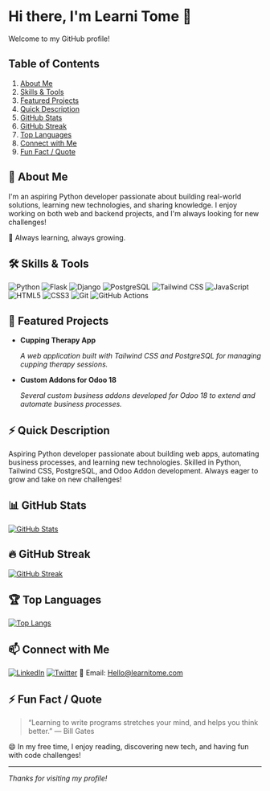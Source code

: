 # Hi there, I'm Learni Tome 👋

Welcome to my GitHub profile!

## Table of Contents

1.  [About Me](#about-me)
2.  [Skills & Tools](#skills--tools)
3.  [Featured Projects](#featured-projects)
4.  [Quick Description](#quick-description)
5.  [GitHub Stats](#github-stats)
6.  [GitHub Streak](#github-streak)
7.  [Top Languages](#top-languages)
8.  [Connect with Me](#connect-with-me)
9. [Fun Fact / Quote](#fun-fact--quote)

## 🚀 About Me <a name="about-me"></a>

I'm an aspiring Python developer passionate about building real-world solutions, learning new technologies, and sharing knowledge. I enjoy working on both web and backend projects, and I'm always looking for new challenges!  

🌱 Always learning, always growing.

## 🛠️ Skills & Tools <a name="skills--tools"></a>

![Python](https://img.shields.io/badge/Python-3776AB?style=flat-square&logo=python&logoColor=white)
![Flask](https://img.shields.io/badge/Flask-000000?style=flat-square&logo=flask&logoColor=white)
![Django](https://img.shields.io/badge/Django-092E20?style=flat-square&logo=django&logoColor=white)
![PostgreSQL](https://img.shields.io/badge/PostgreSQL-316192?style=flat-square&logo=postgresql&logoColor=white)
![Tailwind CSS](https://img.shields.io/badge/Tailwind_CSS-38B2AC?style=flat-square&logo=tailwind-css&logoColor=white)
![JavaScript](https://img.shields.io/badge/JavaScript-F7DF1E?style=flat-square&logo=javascript&logoColor=black)
![HTML5](https://img.shields.io/badge/HTML5-E34F26?style=flat-square&logo=html5&logoColor=white)
![CSS3](https://img.shields.io/badge/CSS3-1572B6?style=flat-square&logo=css3&logoColor=white)
![Git](https://img.shields.io/badge/Git-F05032?style=flat-square&logo=git&logoColor=white)
![GitHub Actions](https://img.shields.io/badge/github%20actions-%232671E5.svg?style=flat-square&logo=githubactions&logoColor=white)

## 🌟 Featured Projects <a name="featured-projects"></a>

- **Cupping Therapy App**
  
  _A web application built with Tailwind CSS and PostgreSQL for managing cupping therapy sessions._
  
- **Custom Addons for Odoo 18**
  
  _Several custom business addons developed for Odoo 18 to extend and automate business processes._

## ⚡ Quick Description <a name="quick-description"></a>

Aspiring Python developer passionate about building web apps, automating business processes, and learning new technologies. Skilled in Python, Tailwind CSS, PostgreSQL, and Odoo Addon development. Always eager to grow and take on new challenges!

## 📊 GitHub Stats <a name="github-stats"></a>

[![GitHub Stats](https://github-readme-stats.vercel.app/api?username=LearniTome&show_icons=true&theme=radical)](https://github.com/anuraghazra/github-readme-stats)

## 🔥 GitHub Streak <a name="github-streak"></a>

[![GitHub Streak](https://streak-stats.demolab.com?user=LearniTome&theme=dark&hide_border=true&short_numbers=true&date_format=j%20M%5B%20Y%5D)](https://git.io/streak-stats)

## 🏆 Top Languages <a name="top-languages"></a>

[![Top Langs](https://github-readme-stats.vercel.app/api/top-langs/?username=LearniTome&layout=compact&theme=radical)](https://github.com/anuraghazra/github-readme-stats)


## 📫 Connect with Me <a name="connect-with-me"></a>
[![LinkedIn](https://img.shields.io/badge/LinkedIn-blue?logo=linkedin)](your-linkedin-url)  [![Twitter](https://img.shields.io/badge/Twitter-1DA1F2?logo=twitter&logoColor=white)](your-twitter-url)  📧 Email: Hello@learnitome.com

## ⚡ Fun Fact / Quote <a name="fun-fact--quote"></a>
> “Learning to write programs stretches your mind, and helps you think better.” — Bill Gates

😄 In my free time, I enjoy reading, discovering new tech, and having fun with code challenges!

---

_Thanks for visiting my profile!_
